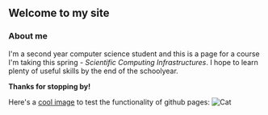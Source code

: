 ## Welcome to my site

### About me

I'm a second year computer science student and this is a page for a course I'm taking this spring - _Scientific Computing Infrastructures_. I hope to learn plenty of useful skills by the end of the schoolyear. 

**Thanks for stopping by!**

Here's a [cool image](http://www.ajanimo.com/wp-content/uploads/K%C3%B6peklere-%C3%96zel-Banyo-S%C4%B1rlar%C4%B1-Ajanimo-4.jpg) to test the functionality of github pages:
 ![Cat](http://www.ajanimo.com/wp-content/uploads/K%C3%B6peklere-%C3%96zel-Banyo-S%C4%B1rlar%C4%B1-Ajanimo-4.jpg)
